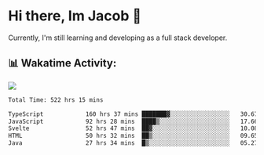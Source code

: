 # Hi there, Im Jacob 👋
Currently, I'm still learning and developing as a full stack developer.

## 📊 Wakatime Activity:

![](https://wakatime.com/share/@bfeff6fe-7f39-433c-bc17-53e716b9a274/c1084c79-5b1a-4658-a9e1-8a8ffabbc873.svg)

<!--START_SECTION:waka-->

```txt
Total Time: 522 hrs 15 mins

TypeScript            160 hrs 37 mins ███████▓░░░░░░░░░░░░░░░░░   30.67 %
JavaScript            92 hrs 28 mins  ████▒░░░░░░░░░░░░░░░░░░░░   17.66 %
Svelte                52 hrs 47 mins  ██▓░░░░░░░░░░░░░░░░░░░░░░   10.08 %
HTML                  50 hrs 32 mins  ██▒░░░░░░░░░░░░░░░░░░░░░░   09.65 %
Java                  27 hrs 34 mins  █▒░░░░░░░░░░░░░░░░░░░░░░░   05.27 %
```

<!--END_SECTION:waka-->
